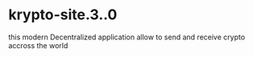 # krypto-site.3..0
this modern Decentralized application allow to send and receive crypto accross the world

